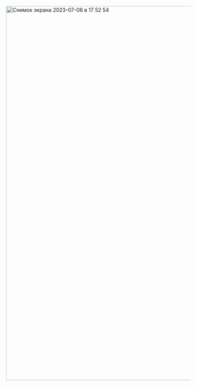 <img width="1019" alt="Снимок экрана 2023-07-06 в 17 52 54" src="https://github.com/Sv163Sam/Integra/assets/85555964/3e5d1690-6a0f-43b7-a9bf-b345053441c2">
